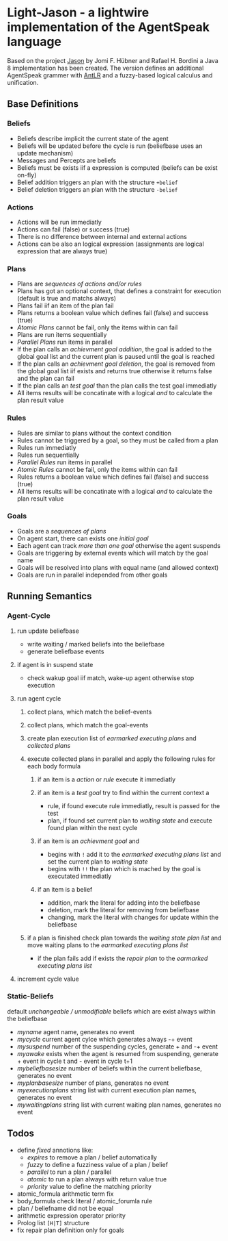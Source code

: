 # Light-Jason - a lightwire implementation of the AgentSpeak language

Based on the project [Jason](http://jason.sourceforge.net/) by Jomi F. Hübner and Rafael H. Bordini
a Java 8 implementation has been created. The version defines an additional AgentSpeak grammer with
[AntLR](http://www.antlr.org/) and a fuzzy-based logical calculus and unification.

## Base Definitions

### Beliefs

* Beliefs describe implicit the current state of the agent
* Beliefs will be updated before the cycle is run (beliefbase uses an update mechanism)
* Messages and Percepts are beliefs
* Beliefs must be exists iif a expression is computed (beliefs can be exist on-fly)
* Belief addition triggers an plan with the structure ```+belief```
* Belief deletion triggers an plan with the structure ```-belief```


### Actions

* Actions will be run immediatly
* Actions can fail (false) or success (true)
* There is no difference between internal and external actions
* Actions can be also an logical expression (assignments are logical expression that are always true)


### Plans

* Plans are _sequences of actions and/or rules_
* Plans has got an optional context, that defines a constraint for execution (default is true and matchs always)
* Plans fail iif an item of the plan fail
* Plans returns a boolean value which defines fail (false) and success (true)
* _Atomic Plans_ cannot be fail, only the items within can fail
* Plans are run items sequentially
* _Parallel Plans_ run items in parallel
* If the plan calls an _achievment goal addition_, the goal is added to the global goal list and the current plan is
paused until the goal is reached
* If the plan calls an _achievment goal deletion_, the goal is removed from the global goal list iif exists and returns
true otherwise it returns false and the plan can fail
* If the plan calls an _test goal_ than the plan calls the test goal immediatly
* All items results will be concatinate with a logical _and_ to calculate the plan result value

### Rules

* Rules are similar to plans without the context condition
* Rules cannot be triggered by a goal, so they must be called from a plan
* Rules run immediatly
* Rules run sequentially
* _Parallel Rules_ run items in parallel
* _Atomic Rules_ cannot be fail, only the items within can fail
* Rules returns a boolean value which defines fail (false) and success (true)
* All items results will be concatinate with a logical _and_ to calculate the plan result value

 
### Goals

* Goals are a _sequences of plans_
* On agent start, there can exists one _initial goal_
* Each agent can track _more than one goal_ otherwise the agent suspends
* Goals are triggering by external events which will match by the goal name
* Goals will be resolved into plans with equal name (and allowed context)
* Goals are run in parallel independed from other goals

## Running Semantics

### Agent-Cycle

1. run update beliefbase
    * write waiting / marked beliefs into the beliefbase
    * generate beliefbase events

2. if agent is in suspend state
    * check wakup goal iif match, wake-up agent otherwise stop execution
    
3. run agent cycle

    1. collect plans, which match the belief-events
    2. collect plans, which match the goal-events
    3. create plan execution list of _earmarked executing plans_ and _collected plans_
    4. execute collected plans in parallel and apply the following rules for each body formula

        1. if an item is a _action_ or _rule_ execute it immediatly
        2. if an item is a _test goal_ try to find within the current context a
            * rule, if found execute rule immediatly, result is passed for the test
            * plan, if found set current plan to _waiting state_ and execute found plan within the next cycle

        3. if an item is an _achievment goal_ and
            * begins with ```!``` add it to the _earmarked executing plans list_ and set the current plan to _waiting state_
            * begins with ```!!``` the plan which is mached by the goal is executated immediatly
            
        4. if an item is a belief
            * addition, mark the literal for adding into the beliefbase
            * deletion, mark the literal for removing from beliefbase
            * changing, mark the literal with changes for update within the beliefbase

    5. if a plan is finished check plan towards the _waiting state plan list_ and move waiting plans to the _earmarked executing plans list_
        * if the plan fails add if exists the _repair plan_ to the _earmarked executing plans list_

4. increment cycle value

### Static-Beliefs

default _unchangeable / unmodifiable_ beliefs which are exist always within the beliefbase

* _myname_ agent name, generates no event
* _mycycle_ current agent cylce which generates always -+ event
* _mysuspend_ number of the suspending cycles, generate + and -+ event
* _myawake_ exists when the agent is resumed from suspending, generate + event in cycle t and - event in cycle t+1
* _mybeliefbasesize_ number of beliefs within the current beliefbase, generates no event
* _myplanbasesize_ number of plans, generates no event
* _myexecutionplans_ string list with current execution plan names, generates no event
* _mywaitingplans_ string list with current waiting plan names, generates no event



## Todos

* define _fixed_ annotions like:
    * _expires_ to remove a plan / belief automatically 
    * _fuzzy_ to define a fuzziness value of a plan / belief
    * _parallel_ to run a plan / parallel
    * _atomic_ to run a plan always with return value true
    * _priority_ value to define the matching priority
* atomic_formula arithmetic term fix
* body_formula check literal / atomic_forumla rule
* plan / beliefname did not be equal
* arithmetic expression operator priority
* Prolog list ```[H|T]``` structure
* fix repair plan definition only for goals